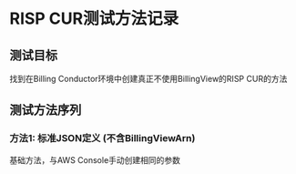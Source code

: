 # RISP CUR测试方法记录

## 测试目标
找到在Billing Conductor环境中创建真正不使用BillingView的RISP CUR的方法

## 测试方法序列

### 方法1: 标准JSON定义 (不含BillingViewArn)
基础方法，与AWS Console手动创建相同的参数